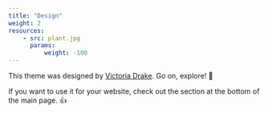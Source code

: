 ```yaml
---
title: "Design"
weight: 2 
resources:
    - src: plant.jpg
      params:
          weight: -100
---
```


This theme was designed by [Victoria Drake](https://victoria.dev). Go on, explore! 💪

If you want to use it for your website, check out the section at the bottom of the main page. 👍
